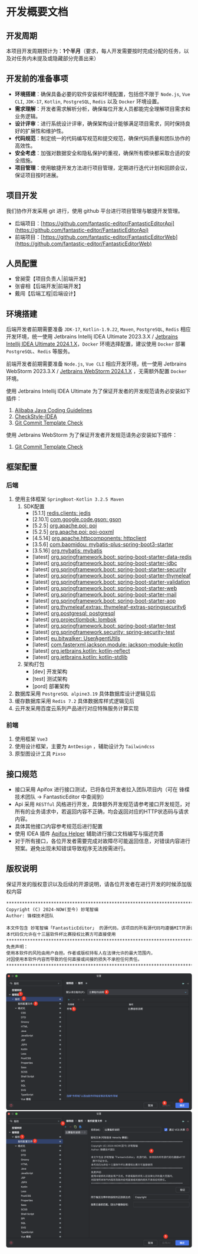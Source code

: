 # 开发概要文档

## 开发周期

本项目开发周期预计为：**1个半月**（要求，每人开发需要按时完成分配的任务，以及对任务内未提及或隐藏部分完善出来）

## 开发前的准备事项

- **环境搭建**：确保具备必要的软件安装和环境配置，包括但不限于 `Node.js`, `Vue CLI`, `JDK-17`, `Kotlin`, `PostgreSQL`, `Redis` 以及 `Docker` 环境设置。
- **需求理解**：开发者需求解析分析，确保每位开发人员都能完全理解项目需求和业务逻辑。
- **设计评审**：进行系统设计评审，确保架构设计能够满足项目需求，同时保持良好的扩展性和维护性。
- **代码规范**：制定统一的代码编写规范和提交规范，确保代码质量和团队协作的高效性。
- **安全考虑**：加强对数据安全和隐私保护的重视，确保所有模块都采取合适的安全措施。
- **项目管理**：使用敏捷开发方法进行项目管理，定期进行迭代计划和回顾会议，保证项目按时进展。

## 项目开发

我们协作开发采用 git 进行，使用 github 平台进行项目管理与敏捷开发管理。

- 后端项目：[https://github.com/fantastic-editor/FantasticEditorApi](https://github.com/fantastic-editor/FantasticEditorApi)
- 前端项目：[https://github.com/fantastic-editor/FantasticEditorWeb](https://github.com/fantastic-editor/FantasticEditorWeb)

## 人员配置

- 曾昶雯【项目负责人|前端开发】
- 张睿相【后端开发|前端开发】
- 戴闯【后端工程|后端设计】

## 环境搭建

后端开发者前期需要准备 `JDK-17`, `Kotlin-1.9.22`, `Maven`, `PostgreSQL`, `Redis` 相应开发环境，统一使用 Jetbrains Intellij IDEA Ultimate 2023.3.X / [Jetbrains Intellij IDEA Ultimate 2024.1.X](https://www.jetbrains.com.cn/idea/)，`Docker` 环境选择配置，建议使用 `Docker` 部署 `PostgreSQL`、`Redis` 等服务。

前端开发者前期需要准备 `Node.js`, `Vue CLI` 相应开发环境，统一使用 Jetbrains WebStorm 2023.3.X / [Jetbrains WebStorm 2024.1.X](https://www.jetbrains.com.cn/webstorm/) ，无需额外配置 `Docker` 环境。

使用 Jetbrains Intellij IDEA Ultimate 为了保证开发者的开发规范请务必安装如下插件：

1. [Alibaba Java Coding Guidelines](https://plugins.jetbrains.com/plugin/14109-alibaba-java-coding-guidelines-xenoamess-tpm-)
2. [CheckStyle-IDEA](https://plugins.jetbrains.com/plugin/1065-checkstyle-idea)
3. [Git Commit Template Check](https://plugins.jetbrains.com/plugin/14822-git-commit-template-check)

使用 Jetbrains WebStorm 为了保证开发者开发规范请务必安装如下插件：

1. [Git Commit Template Check](https://plugins.jetbrains.com/plugin/14822-git-commit-template-check)

## 框架配置

### 后端

1. 使用主体框架 `SpringBoot-Kotlin 3.2.5 Maven`
      1. SDK配置
         - [5.1.1] [redis.clients: jedis](https://mvnrepository.com/artifact/redis.clients/jedis/5.1.1)
         - [2.10.1] [com.google.code.gson: gson](https://mvnrepository.com/artifact/com.google.code.gson/gson/2.10.1)
         - [5.2.5] [org.apache.poi: poi](https://mvnrepository.com/artifact/org.apache.poi/poi/5.2.5)
         - [5.2.5] [org.apache.poi: poi-ooxml](https://mvnrepository.com/artifact/org.apache.poi/poi-ooxml/5.2.5)
         - [4.5.14] [org.apache.httpcomponents: httpclient](https://mvnrepository.com/artifact/org.apache.httpcomponents/httpclient/4.5.14)
         - [3.5.6] [com.baomidou: mybatis-plus-spring-boot3-starter](https://mvnrepository.com/artifact/com.baomidou/mybatis-plus-spring-boot3-starter/3.5.6)
         - [3.5.16] [org.mybatis: mybatis](https://mvnrepository.com/artifact/org.mybatis/mybatis/3.5.16)
         - [latest] [org.springframework.boot: spring-boot-starter-data-redis](https://mvnrepository.com/artifact/org.springframework.boot/spring-boot-starter-data-redis)
         - [latest] [org.springframework.boot: spring-boot-starter-jdbc](https://mvnrepository.com/artifact/org.springframework.boot/spring-boot-starter-jdbc)
         - [latest] [org.springframework.boot: spring-boot-starter-security](https://mvnrepository.com/artifact/org.springframework.boot/spring-boot-starter-security)
         - [latest] [org.springframework.boot: spring-boot-starter-thymeleaf](https://mvnrepository.com/artifact/org.springframework.boot/spring-boot-starter-thymeleaf)
         - [latest] [org.springframework.boot: spring-boot-starter-validation](https://mvnrepository.com/artifact/org.springframework.boot/spring-boot-starter-validation)
         - [latest] [org.springframework.boot: spring-boot-starter-web](https://mvnrepository.com/artifact/org.springframework.boot/spring-boot-starter-web)
         - [latest] [org.springframework.boot: spring-boot-starter-mail](https://mvnrepository.com/artifact/org.springframework.boot/spring-boot-starter-mail)
         - [latest] [org.springframework.boot: spring-boot-starter-aop](https://mvnrepository.com/artifact/org.springframework.boot/spring-boot-starter-aop)
         - [latest] [org.thymeleaf.extras: thymeleaf-extras-springsecurity6](https://mvnrepository.com/artifact/org.thymeleaf.extras/thymeleaf-extras-springsecurity6)
         - [latest] [org.postgresql: postgresql](https://mvnrepository.com/artifact/org.postgresql/postgresql)
         - [latest] [org.projectlombok: lombok](https://mvnrepository.com/artifact/org.projectlombok/lombok)
         - [latest] [org.springframework.boot: spring-boot-starter-test](https://mvnrepository.com/artifact/org.springframework.boot/spring-boot-starter-test)
         - [latest] [org.springframework.security: spring-security-test](https://mvnrepository.com/artifact/org.springframework.security/spring-security-test)
         - [latest] [eu.bitwalker: UserAgentUtils](https://mvnrepository.com/artifact/eu.bitwalker/UserAgentUtils)
         - [latest] [com.fasterxml.jackson.module: jackson-module-kotlin](https://mvnrepository.com/artifact/com.fasterxml.jackson.module/jackson-module-kotlin)
         - [latest] [org.jetbrains.kotlin: kotlin-reflect](https://mvnrepository.com/artifact/org.jetbrains.kotlin/kotlin-reflect)
         - [latest] [org.jetbrains.kotlin: kotlin-stdlib](https://mvnrepository.com/artifact/org.jetbrains.kotlin/kotlin-stdlib)
      2. 架构打包
         - [dev] 开发架构
         - [test] 测试架构
         - [pord] 部署架构
2. 数据库采用 `PostgreSQL alpine3.19` 具体数据库设计逻辑见后
3. 缓存数据库采用 `Redis 7.2` 具体数据库样式逻辑见后
4. 云开发采用百度云系列产品进行对应特殊服务计算实现

### 前端

1. 使用框架 `Vue3`
2. 使用设计框架，主要为 `AntDesign` ，辅助设计为 `Tailwindcss`
3. 原型图设计工具 `Pixso`

## 接口规范

- 接口采用 Apifox 进行接口测试，已将各位开发者拉入团队项目内（可在 锋楪技术团队 -> FantasticEditor 中查阅到）
- Api 采用 `RESTful` 风格进行开发，具体额外开发规范请参考接口开发规范，对所有的业务请求中，若返回内容不正确，均会返回对应的HTTP状态码与请求内容。
- 具体其他接口内容参考规范后进行配置
- 使用 IDEA 插件 [Apifox Helper](https://plugins.jetbrains.com/plugin/20549-apifox-helper) 辅助进行接口文档编写与描述完善
- 对于所有接口，各位开发者需要完成对故障尽可能返回信息，对错误内容进行预案。避免出现未知错误导致程序无法按需进行。

## 版权说明

保证开发的版权意识以及后续的开源说明，请各位开发者在进行开发的时候添加版权内容

```markdown
********************************************************************************
Copyright (C) 2024-NOW(至今) 妙笔智编
Author: 锋楪技术团队

本文件包含 妙笔智编「FantasticEditor」 的源代码，该项目的所有源代码均遵循MIT开源许可证协议。
本代码仅允许在十三届软件杯比赛授权比赛方可直接使用
********************************************************************************
免责声明：
使用本软件的风险由用户自担。作者或版权持有人在法律允许的最大范围内，
对因使用本软件内容而导致的任何直接或间接的损失不承担任何责任。
********************************************************************************
```

![](../assets/imgs/copyright-setting.png)
![](../assets/imgs/copyright-write.png)